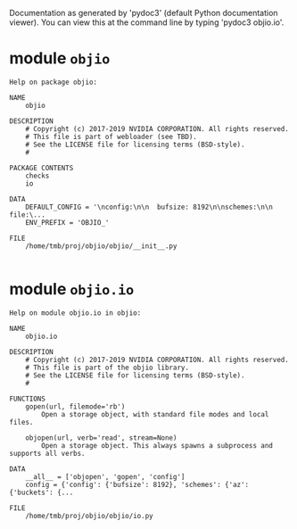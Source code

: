 Documentation as generated by 'pydoc3' (default Python documentation
viewer). You can view this at the command line by typing
'pydoc3 objio.io'.
# module `objio`

```
Help on package objio:

NAME
    objio

DESCRIPTION
    # Copyright (c) 2017-2019 NVIDIA CORPORATION. All rights reserved.
    # This file is part of webloader (see TBD).
    # See the LICENSE file for licensing terms (BSD-style).
    #

PACKAGE CONTENTS
    checks
    io

DATA
    DEFAULT_CONFIG = '\nconfig:\n\n  bufsize: 8192\n\nschemes:\n\n  file:\...
    ENV_PREFIX = 'OBJIO_'

FILE
    /home/tmb/proj/objio/objio/__init__.py


```

# module `objio.io`

```
Help on module objio.io in objio:

NAME
    objio.io

DESCRIPTION
    # Copyright (c) 2017-2019 NVIDIA CORPORATION. All rights reserved.
    # This file is part of the objio library.
    # See the LICENSE file for licensing terms (BSD-style).
    #

FUNCTIONS
    gopen(url, filemode='rb')
        Open a storage object, with standard file modes and local files.
    
    objopen(url, verb='read', stream=None)
        Open a storage object. This always spawns a subprocess and supports all verbs.

DATA
    __all__ = ['objopen', 'gopen', 'config']
    config = {'config': {'bufsize': 8192}, 'schemes': {'az': {'buckets': {...

FILE
    /home/tmb/proj/objio/objio/io.py


```

